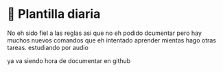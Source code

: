 # 🧠 Plantilla diaria

No eh sido fiel a las reglas asi que no eh podido dcumentar
pero hay muchos nuevos comandos que eh intentado aprender mientas
hago otras tareas. estudiando por audio

ya va siendo hora de documentar en github
